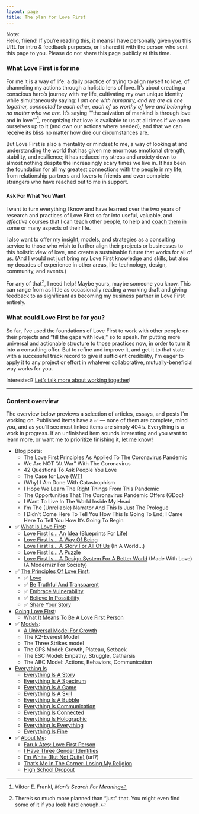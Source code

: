 ```yaml
---
layout: page
title: The plan for Love First
---
```


<nobr>Note:</nobr>  
Hello, friend! If you’re reading this, it means I have personally given you this URL for intro & feedback purposes, or I shared it with the person who sent this page to you<!-- or, you’re looking under the hood or in my repository. -->. Please do not share this page publicly at this time.

### What Love First is for me
For me it is a way of life: a daily practice of trying to align myself to love, of channeling my actions through a holistic lens of love. It’s about creating a conscious hero’s journey with my life, cultivating my own unique identity while simultaneously saying: _I am one with humanity, and we are all one together, connected to each other, each of us worthy of love and belonging no matter who we are._ It’s saying <q>“the salvation of mankind is through love and in love”</q>[^1], recognizing that love is available to us at all times if we open ourselves up to it (and own our actions where needed), and that we can receive its bliss no matter how dire our circumstances are.

But Love First is also a mentality or mindset to me, a way of looking at and understanding the world that has given me enormous emotional strength, stability, and resilience; it has reduced my stress and anxiety down to almost nothing despite the increasingly scary times we live in. It has been the foundation for all my greatest connections with the people in my life, from relationship partners and lovers to friends and even complete strangers who have reached out to me in support.

#### Ask For What You Want  
I want to turn everything I know and have learned over the two years of research and practices of Love First so far into useful, valuable, and _effective_ courses that I can teach other people, to help and <a href="https://lovefirstcoaching.com">coach them</a> in some or many aspects of their life.

I also want to offer my insight, models, and strategies as a consulting service to those who wish to further align their projects or businesses to this holistic view of love, and create a sustainable future that works for all of us. (And I would not just bring my Love First knowledge and skills, but also my decades of experience in other areas, like technology, design, community, and events.)

<!-- I want to continue going through the works and teachings of leaders and experts across a wide range of fields and backgrounds, and synthesize the best elements together to create more meaning, cultivate more understanding, and connect more deeply.

And eventually, I want to create tools—products, apps, platforms—to help people learn and develop their skills in life. But that’s a long ways into the future, perhaps. -->

For any of that[^2], I need help! Maybe yours, maybe someone you know. This can range from as little as occasionally reading a working draft and giving feedback to as significant as becoming my business partner in Love First entirely.

### What could Love First be for you?
So far, I’ve used the foundations of Love First to work with other people on their projects and “fill the gaps with love,” so to speak. I’m putting more universal and actionable structure to those practices now, in order to turn it into a consulting offer. But to refine and improve it, and get it to that state with a successful track record to give it sufficient credibility, I’m eager to apply it to any project or effort in whatever collaborative, mutually-beneficial way works for you.

Interested? [Let’s talk more about working together](/contact)!

----

### Content overview
The overview below previews a selection of articles, essays, and posts I’m working on. Published items have a ✅ — none of them are complete, mind you, and as you’ll see most linked items are simply 404’s. Everything is a work in progress. If an unfinished item sounds interesting and you want to learn more, or want me to prioritize finishing it, [let me know](/contact/)!

* Blog posts:
	- The Love First Principles As Applied To The Coronavirus Pandemic
	- We Are NOT “At War” With The Coronavirus
	- 42 Questions To Ask People You Love
	- The Case for Love (<abbr title="Working Title">WT</abbr>)
	- (Why) I Am Done With Catastrophism
	- I Hope We Learn The Right Things From This Pandemic
	- The Opportunities That The Coronavirus Pandemic Offers (GDoc)
	- I Want To Live In The World Inside My Head
	- I’m The (Unreliable) Narrator And This Is Just The Prologue
	- I Didn’t Come Here To Tell You How This Is Going To End; I Came Here To Tell You How It’s Going To Begin
* ✅ [What Is Love First](/what-is-love-first):
	- [Love First Is… An Idea](/love-first-is/blueprint) (Blueprints For Life)
	- [Love First Is… A Way Of Being](/love-first-is/ontology)
	- [Love First Is… A Story For All Of Us](/love-first-is/storytelling) (In A World…)
	- [Love First Is… A Puzzle](/love-first-is/games)
	- [Love First Is… A Design System For A Better World](/love-first-is/design-systems) (Made With Love) <span class="post-meta">(A Modernizr For Society)</span>
* ✅ [The Principles Of Love First](/principles/):
	- ✅ [Love](/principles/love)
	- ✅ [Be Truthful And Transparent](/principles/be-truthful-and-transparent)
	- ✅ [Embrace Vulnerability](/principles/embrace-vulnerability)
	- ✅ [Believe In Possibility](/principles/believe-in-possibility)
	- ✅ [Share Your Story](/principles/share-your-story)
* [Going Love First](/practices/):
	- [What It Means To Be A Love First Person](/practices/be-a-love-first-person)
* ✅ [Models](/models/):
	- [A Universal Model For Growth](/models/universal-growth-model)
	- The K2-Everest Model
	- The Three Strikes model
	- The GPS Model: Growth, Plateau, Setback
	- The ESC Model: Empathy, Struggle, Catharsis
	- The ABC Model: Actions, Behaviors, Communication
* [Everything Is](/everything-is/)
	- [Everything Is A Story](/everything-is/a-story)
	- [Everything Is A Spectrum ](/everything-is/a-spectrum)
	- [Everything Is A Game](/everything-is/a-game)
	- [Everything Is A Skill](/everything-is/a-skill)
	- [Everything Is A Bubble](/everything-is/a-bubble)
	- [Everything Is Communication](/everything-is/communication)
	- [Everything Is Connected](/everything-is/connected)
	- [Everything Is Holographic](/everything-is/holographic)
	- [Everything Is Everything](/everything-is/everything)
	- [Everything Is Fine](/everything-is/fine)
* ✅ [About Me](/about/faruk/):
	- [Faruk Ateş: Love First Person](/about/faruk/love-first-person)
	- [I Have Three Gender Identities](/about/faruk/gender-identities)
	- [I’m White (But Not Quite)](/about/faruk/race) (url?)
	- [That’s Me In The Corner: Losing My Religion](/about/faruk/religion)
	- [High School Dropout](about/faruk/education)

[^1]: Viktor E. Frankl, <cite>Man’s Search For Meaning</cite>
[^2]: There’s so much more planned than “just” that. You might even find some of it if you look hard enough.

<!--
@credits: 100
@for: the first person to comment '#LoveFirst' on the commit that added this.
-->
